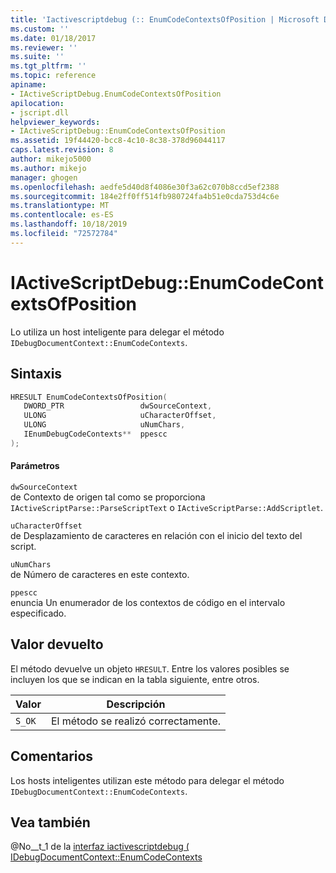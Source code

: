 ```yaml
---
title: 'Iactivescriptdebug (:: EnumCodeContextsOfPosition | Microsoft Docs'
ms.custom: ''
ms.date: 01/18/2017
ms.reviewer: ''
ms.suite: ''
ms.tgt_pltfrm: ''
ms.topic: reference
apiname:
- IActiveScriptDebug.EnumCodeContextsOfPosition
apilocation:
- jscript.dll
helpviewer_keywords:
- IActiveScriptDebug::EnumCodeContextsOfPosition
ms.assetid: 19f44420-bcc8-4c10-8c38-378d96044117
caps.latest.revision: 8
author: mikejo5000
ms.author: mikejo
manager: ghogen
ms.openlocfilehash: aedfe5d40d8f4086e30f3a62c070b8ccd5ef2388
ms.sourcegitcommit: 184e2ff0ff514fb980724fa4b51e0cda753d4c6e
ms.translationtype: MT
ms.contentlocale: es-ES
ms.lasthandoff: 10/18/2019
ms.locfileid: "72572784"
---
```

# <a name="iactivescriptdebugenumcodecontextsofposition"></a>IActiveScriptDebug::EnumCodeContextsOfPosition
Lo utiliza un host inteligente para delegar el método `IDebugDocumentContext::EnumCodeContexts`.  
  
## <a name="syntax"></a>Sintaxis  
  
```cpp
HRESULT EnumCodeContextsOfPosition(  
   DWORD_PTR                 dwSourceContext,  
   ULONG                     uCharacterOffset,  
   ULONG                     uNumChars,  
   IEnumDebugCodeContexts**  ppescc  
);  
```  
  
#### <a name="parameters"></a>Parámetros  
 `dwSourceContext`  
 de Contexto de origen tal como se proporciona `IActiveScriptParse::ParseScriptText` o `IActiveScriptParse::AddScriptlet`.  
  
 `uCharacterOffset`  
 de Desplazamiento de caracteres en relación con el inicio del texto del script.  
  
 `uNumChars`  
 de Número de caracteres en este contexto.  
  
 `ppescc`  
 enuncia Un enumerador de los contextos de código en el intervalo especificado.  
  
## <a name="return-value"></a>Valor devuelto  
 El método devuelve un objeto `HRESULT`. Entre los valores posibles se incluyen los que se indican en la tabla siguiente, entre otros.  
  
|Valor|Descripción|  
|-----------|-----------------|  
|`S_OK`|El método se realizó correctamente.|  
  
## <a name="remarks"></a>Comentarios  
 Los hosts inteligentes utilizan este método para delegar el método `IDebugDocumentContext::EnumCodeContexts`.  
  
## <a name="see-also"></a>Vea también  
 @No__t_1 de la [interfaz iactivescriptdebug (](../../winscript/reference/iactivescriptdebug-interface.md)  
 [IDebugDocumentContext::EnumCodeContexts](../../winscript/reference/idebugdocumentcontext-enumcodecontexts.md)